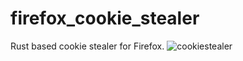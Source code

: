# firefox_cookie_stealer
Rust based cookie stealer for Firefox.
![cookiestealer](https://user-images.githubusercontent.com/49507476/229264948-1d08a9df-6469-4bdc-a80d-096d7c7d5a4a.png)
